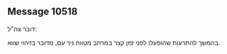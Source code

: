 ## Message 10518

דובר צה"ל:

בהמשך להתרעות שהופעלו לפני זמן קצר במרחב מטווח ניר עם, מדובר בזיהוי שווא.

